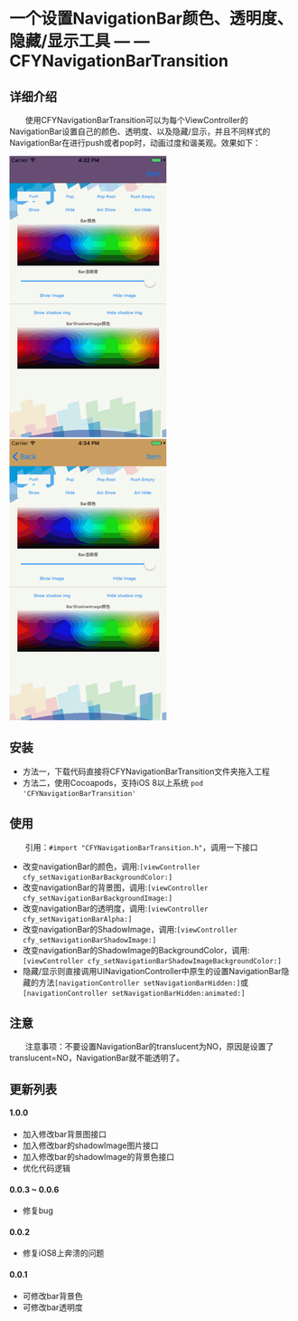 # 一个设置NavigationBar颜色、透明度、隐藏/显示工具 — — CFYNavigationBarTransition

## 详细介绍
　　使用CFYNavigationBarTransition可以为每个ViewController的NavigationBar设置自己的颜色、透明度、以及隐藏/显示，并且不同样式的NavigationBar在进行push或者pop时，动画过度和谐美观。效果如下：

![修改NavigationBar样式](https://github.com/CaffreySun/CFYNavigationBarTransition/blob/master/DemoImage/cfydemo1.gif?raw=true "修改NavigationBar样式") ![不同样式的NavigationBar进行pop时的过度](https://github.com/CaffreySun/CFYNavigationBarTransition/blob/master/DemoImage/cfydemo2.gif?raw=true "不同样式的NavigationBar进行pop时的过度")

## 安装
- 方法一，下载代码直接将CFYNavigationBarTransition文件夹拖入工程
- 方法二，使用Cocoapods，支持iOS 8以上系统
 `pod 'CFYNavigationBarTransition'`

## 使用
　　引用：`#import "CFYNavigationBarTransition.h"`，调用一下接口
- 改变navigationBar的颜色，调用:`[viewController cfy_setNavigationBarBackgroundColor:]`
- 改变navigationBar的背景图，调用:`[viewController cfy_setNavigationBarBackgroundImage:]`
- 改变navigationBar的透明度，调用:`[viewController cfy_setNavigationBarAlpha:]`
- 改变navigationBar的ShadowImage，调用:`[viewController cfy_setNavigationBarShadowImage:]`
- 改变navigationBar的ShadowImage的BackgroundColor，调用:`[viewController cfy_setNavigationBarShadowImageBackgroundColor:]`
- 隐藏/显示则直接调用UINavigationController中原生的设置NavigationBar隐藏的方法`[navigationController setNavigationBarHidden:]`或`[navigationController setNavigationBarHidden:animated:]`

## 注意
　　注意事项：不要设置NavigationBar的translucent为NO，原因是设置了translucent=NO，NavigationBar就不能透明了。

## 更新列表
#### 1.0.0
- 加入修改bar背景图接口
- 加入修改bar的shadowImage图片接口
- 加入修改bar的shadowImage的背景色接口
- 优化代码逻辑

#### 0.0.3 ~ 0.0.6
- 修复bug

#### 0.0.2
- 修复iOS8上奔溃的问题

#### 0.0.1
- 可修改bar背景色
- 可修改bar透明度
